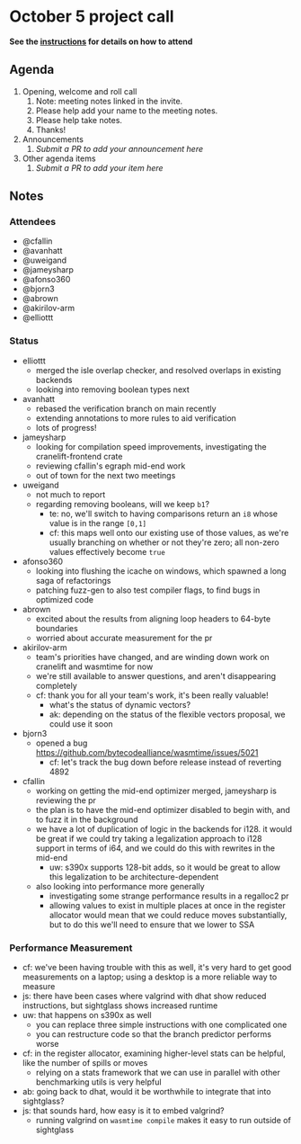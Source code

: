 # October 5 project call

**See the [instructions](../README.md) for details on how to attend**

## Agenda
1. Opening, welcome and roll call
    1. Note: meeting notes linked in the invite.
    1. Please help add your name to the meeting notes.
    1. Please help take notes.
    1. Thanks!
1. Announcements
    1. _Submit a PR to add your announcement here_
1. Other agenda items
    1. _Submit a PR to add your item here_

## Notes

### Attendees

* @cfallin
* @avanhatt
* @uweigand
* @jameysharp
* @afonso360
* @bjorn3
* @abrown
* @akirilov-arm
* @elliottt

### Status

* elliottt
  * merged the isle overlap checker, and resolved overlaps in existing backends
  * looking into removing boolean types next
* avanhatt
  * rebased the verification branch on main recently
  * extending annotations to more rules to aid verification
  * lots of progress!
* jameysharp
  * looking for compilation speed improvements, investigating the
    cranelift-frontend crate
  * reviewing cfallin's egraph mid-end work
  * out of town for the next two meetings
* uweigand
  * not much to report
  * regarding removing booleans, will we keep `b1`?
    * te: no, we'll switch to having comparisons return an `i8` whose value is
      in the range `[0,1]`
    * cf: this maps well onto our existing use of those values, as we're usually
      branching on whether or not they're zero; all non-zero values effectively
      become `true`
* afonso360
  * looking into flushing the icache on windows, which spawned a long saga of
    refactorings
  * patching fuzz-gen to also test compiler flags, to find bugs in optimized
    code
* abrown
  * excited about the results from aligning loop headers to 64-byte boundaries
  * worried about accurate measurement for the pr
* akirilov-arm
  * team's priorities have changed, and are winding down work on cranelift and
    wasmtime for now
  * we're still available to answer questions, and aren't disappearing
    completely
  * cf: thank you for all your team's work, it's been really valuable!
    * what's the status of dynamic vectors?
    * ak: depending on the status of the flexible vectors proposal, we could use
      it soon
* bjorn3
  * opened a bug https://github.com/bytecodealliance/wasmtime/issues/5021
    * cf: let's track the bug down before release instead of reverting 4892
* cfallin
  * working on getting the mid-end optimizer merged, jameysharp is reviewing the
    pr
  * the plan is to have the mid-end optimizer disabled to begin with, and to
    fuzz it in the background
  * we have a lot of duplication of logic in the backends for i128. it would be
    great if we could try taking a legalization approach to i128 support in
    terms of i64, and we could do this with rewrites in the mid-end
    * uw: s390x supports 128-bit adds, so it would be great to allow this
      legalization to be architecture-dependent
  * also looking into performance more generally
    * investigating some strange performance results in a regalloc2 pr
    * allowing values to exist in multiple places at once in the register
      allocator would mean that we could reduce moves substantially, but to do
      this we'll need to ensure that we lower to SSA

### Performance Measurement

* cf: we've been having trouble with this as well, it's very hard to get good
  measurements on a laptop; using a desktop is a more reliable way to measure
* js: there have been cases where valgrind with dhat show reduced instructions,
  but sightglass shows increased runtime
* uw: that happens on s390x as well
  * you can replace three simple instructions with one complicated one
  * you can restructure code so that the branch predictor performs worse
* cf: in the register allocator, examining higher-level stats can be helpful,
  like the number of spills or moves
  * relying on a stats framework that we can use in parallel with other
    benchmarking utils is very helpful
* ab: going back to dhat, would it be worthwhile to integrate that into
  sightglass?
* js: that sounds hard, how easy is it to embed valgrind?
  * running valgrind on `wasmtime compile` makes it easy to run outside of
    sightglass
